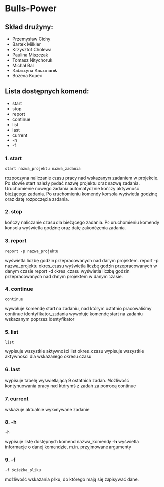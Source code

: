 # Bulls-Power

## Skład drużyny:

- Przemysław Cichy
- Bartek Milkler
- Krzysztof Cholewa
- Paulina Miszczak
- Tomasz Nitychoruk
- Michał Bal
- Katarzyna Kaczmarek
- Bożena Kopeć

## Lista dostępnych komend:

- start
- stop
- report
- continue
- list
- last
- current
- -h
- -f

### 1. start
	start nazwa_projektu nazwa_zadania
rozpoczyna naliczanie czasu pracy nad wskazanym zadaniem w projekcie.
Po słowie start należy podać nazwę projektu oraz nazwę zadania.
Uruchomienie nowego zadania automatycznie kończy aktywność bieżącego zadania.
Po uruchomieniu komendy konsola wyświetla godzinę oraz datę rozpoczęcia zadania.

### 2. stop
kończy naliczanie czasu dla bieżącego zadania.
Po uruchomieniu komendy konsola wyświetla godzinę oraz datę zakońćzenia zadania.

### 3. report
	report -p nazwa_projektu
wyświetla liczbę godzin przepracowanych nad danym projektem.
	report -p nazwa_projektu okres_czasu
wyświetla liczbę godzin przepracowanych w danym czasie
	report -d okres_czasu
wyświetla liczbę godzin przepracowanych nad danym projektem w danym czasie.

### 4. continue
	continue
wywołuje komendę start na zadaniu, nad którym ostatnio pracowaliśmy
	continue identyfikator_zadania
wywołuje komendę start na zadaniu wskazanym poprzez identyfikator

### 5. list
	list
wypisuje wszystkie aktywności
	list okres_czasu
wypisuje wszystkie aktywności dla wskazanego okresu czasu

### 6. last
wypisuje tabelę wyświetlającą 9 ostatnich zadań. Możliwość kontynuowania pracy nad którymś z zadań za pomocą continue

### 7. current
wskazuje aktualnie wykonywane zadanie

### 8. -h
	-h
wypisuje listę dostępnych komend
	nazwa_komendy **-h**
wyświetla informacje o danej komendzie, m.in. przyjmowane argumenty

### 9. -f
	-f ścieżka_pliku
możliwość wskazania pliku, do którego mają się zapisywać dane.
